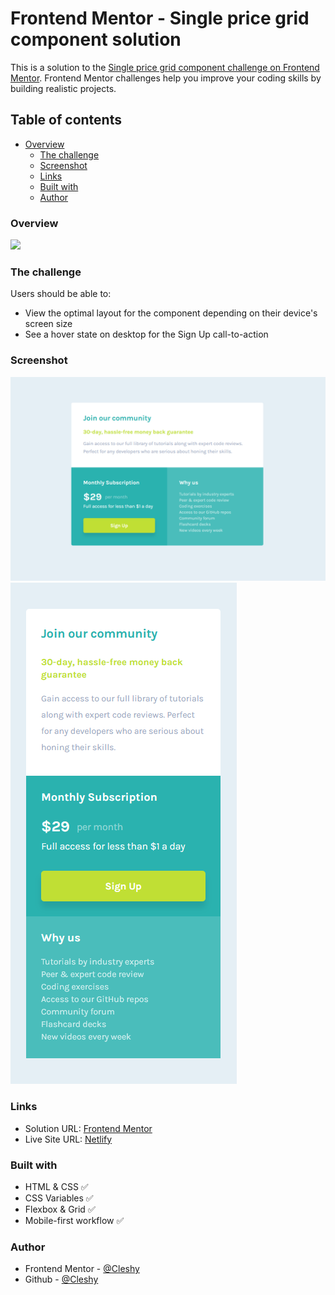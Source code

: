 # Frontend Mentor - Single price grid component solution

This is a solution to the [Single price grid component challenge on Frontend Mentor](https://www.frontendmentor.io/challenges/single-price-grid-component-5ce41129d0ff452fec5abbbc). Frontend Mentor challenges help you improve your coding skills by building realistic projects.

## Table of contents

- [Overview](#overview)
  - [The challenge](#the-challenge)
  - [Screenshot](#screenshot)
  - [Links](#links)
  - [Built with](#built-with)
  - [Author](#author)

### Overview

![](./design/desktop-preview.jpg)

### The challenge

Users should be able to:

- View the optimal layout for the component depending on their device's screen size
- See a hover state on desktop for the Sign Up call-to-action

### Screenshot

![](./desktop.PNG)
![](./mobile.PNG)

### Links

- Solution URL: [Frontend Mentor](https://your-solution-url.com)
- Live Site URL: [Netlify](https://your-live-site-url.com)

### Built with

- HTML & CSS ✅
- CSS Variables ✅
- Flexbox & Grid ✅
- Mobile-first workflow ✅

### Author

- Frontend Mentor - [@Cleshy](https://www.frontendmentor.io/profile/Cleshy)
- Github - [@Cleshy](https://github.com/Cleshy)
